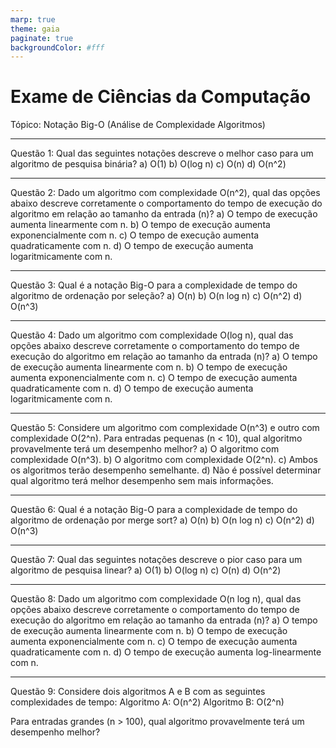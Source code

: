 ```yaml
---
marp: true
theme: gaia
paginate: true
backgroundColor: #fff
---
```


<!-- _class: lead -->

# Exame de Ciências da Computação #

Tópico: Notação Big-O (Análise de Complexidade Algoritmos)

---

Questão 1: Qual das seguintes notações descreve o melhor caso para um algoritmo de pesquisa binária?
a) O(1)
b) O(log n)
c) O(n)
d) O(n^2)

---

Questão 2: Dado um algoritmo com complexidade O(n^2), qual das opções abaixo descreve corretamente o comportamento do tempo de execução do algoritmo em relação ao tamanho da entrada (n)?
a) O tempo de execução aumenta linearmente com n.
b) O tempo de execução aumenta exponencialmente com n.
c) O tempo de execução aumenta quadraticamente com n.
d) O tempo de execução aumenta logaritmicamente com n.

---

Questão 3: Qual é a notação Big-O para a complexidade de tempo do algoritmo de ordenação por seleção?
a) O(n)
b) O(n log n)
c) O(n^2)
d) O(n^3)

---

Questão 4: Dado um algoritmo com complexidade O(log n), qual das opções abaixo descreve corretamente o comportamento do tempo de execução do algoritmo em relação ao tamanho da entrada (n)?
a) O tempo de execução aumenta linearmente com n.
b) O tempo de execução aumenta exponencialmente com n.
c) O tempo de execução aumenta quadraticamente com n.
d) O tempo de execução aumenta logaritmicamente com n.

---

Questão 5: Considere um algoritmo com complexidade O(n^3) e outro com complexidade O(2^n). Para entradas pequenas (n < 10), qual algoritmo provavelmente terá um desempenho melhor?
a) O algoritmo com complexidade O(n^3).
b) O algoritmo com complexidade O(2^n).
c) Ambos os algoritmos terão desempenho semelhante.
d) Não é possível determinar qual algoritmo terá melhor desempenho sem mais informações.

---

Questão 6: Qual é a notação Big-O para a complexidade de tempo do algoritmo de ordenação por merge sort?
a) O(n)
b) O(n log n)
c) O(n^2)
d) O(n^3)

---

Questão 7: Qual das seguintes notações descreve o pior caso para um algoritmo de pesquisa linear?
a) O(1)
b) O(log n)
c) O(n)
d) O(n^2)

---

Questão 8: Dado um algoritmo com complexidade O(n log n), qual das opções abaixo descreve corretamente o comportamento do tempo de execução do algoritmo em relação ao tamanho da entrada (n)?
a) O tempo de execução aumenta linearmente com n.
b) O tempo de execução aumenta exponencialmente com n.
c) O tempo de execução aumenta quadraticamente com n.
d) O tempo de execução aumenta log-linearmente com n.

---

Questão 9: Considere dois algoritmos A e B com as seguintes complexidades de tempo:
Algoritmo A: O(n^2)
Algoritmo B: O(2^n)

Para entradas grandes (n > 100), qual algoritmo provavelmente terá um desempenho melhor?
